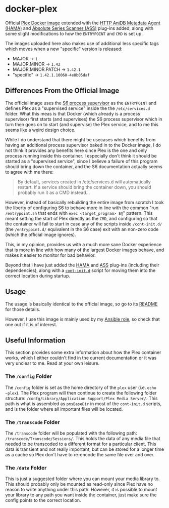 # docker-plex
Official [Plex Docker image][1] extended with the
[HTTP AniDB Metadata Agent (HAMA)][2] and [Absolute Series Scanner (ASS)][3]
plug-ins added, along with some slight modifications to how the `ENTRYPOINT`
and `CMD` is set up.

The images uploaded here also makes use of additional less specific tags which
moves when a new "specific" version is released:
- MAJOR -> `1`
- MAJOR.MINOR -> `1.42`
- MAJOR.MINOR.PATCH -> `1.42.1`
- "specific" -> `1.42.1.10060-4e8b05daf`

## Differences From the Official Image
The official image uses the [S6 process supervisor][4] as the `ENTRYPOINT` and
defines Plex as a "supervised service" inside the the `/etc/services.d` folder.
What this meas is that Docker (which already is a process supervisor) first
starts (and supervises) the S6 process supervisor which in turn then goes on to
start (and supervise) the Plex service, and to me this seems like a weird
design choice.

While I do understand that there might be usecases which benefits from having
an additional process supervisor baked in to the Docker image, I do not think it
provides any benefits here since Plex is the one and only process running inside
this container. I especially don't think it should be started as a "supervised
service", since I believe a failure of this program should bring down the
container, and the S6 documentation actually seems to agree with me there:

> By default, services created in /etc/services.d will automatically restart.
> If a service should bring the container down, you should probably run it as a
> CMD instead...

However, instead of basically rebuilding the entire image from scratch I took
the liberty of configuring S6 to behave more in line with the common "run
`/entrypoint.sh` that ends with `exec <target_program> $@`" pattern. This meant
setting the start of Plex directly as the `CMD`, and configuring so that the
container will fail to start in case any of the scripts inside `/cont-init.d/`
(the `/entrypoint.d/` equivalent in the S6 case) exit with an non-zero code
(which the official image ignores).

This, in my opinion, provides us with a much more sane Docker experience that
is more in line with how many of the largest Docker images behave, and makes
it easier to monitor for bad behavior.

Beyond that I have just added the [HAMA][2] and [ASS][3] plug-ins (including
their dependencies), along with a [`cont-init.d`](cont-init.d/20-symlink-folders)
script for moving them into the correct location during startup.


## Usage
The usage is basically identical to the official image, so go to its [README][1]
for those details.

However, I use this image is mainly used by my [Ansible role][5], so check that
one out if it is of interest.


## Useful Information
This section provides some extra information about how the Plex container
works, which I either couldn't find in the current documentation or it was
very unclear to me. Read at your own leisure.

### The `/config` Folder
The `/config` folder is set as the home directory of the `plex` user (i.e.
`echo ~plex`). The Plex program will then continue to create the following
folder structure: `/confg/Library/Application Support/Plex Media Server/`. This
path is what is assembled as `pmsBaseDir` in most of the `cont-init.d` scripts,
and is the folder where all important files will be located.

### The `/transcode` Folder
The `/transcode` folder will be populated with the following path:
`/transcode/Transcode/Sessions/`. This holds the data of any media file that
needed to be transcoded to a different format for a particular client. This
data is transient and not really important, but can be stored for a longer time
as a cache so Plex don't have to re-encode the same file over and over.

### The `/data` Folder
This is just a suggested folder where you can mount your media library to. This
should probably only be mounted as read-only since Plex have no reason to write
anything under this path. However, it is possible to mount your library to any
path you want inside the container, just make sure the config points to
the correct location.






[1]: https://github.com/plexinc/pms-docker
[2]: https://github.com/ZeroQI/Hama.bundle
[3]: https://github.com/ZeroQI/Absolute-Series-Scanner
[4]: https://github.com/just-containers/s6-overlay
[5]: https://github.com/JonasAlfredsson/ansible-role-plex

